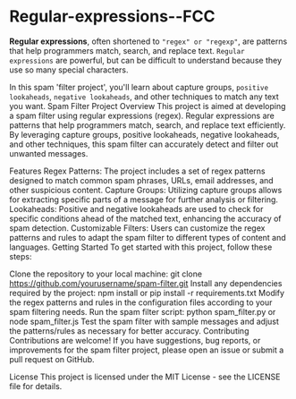 # Regular-expressions--FCC
**Regular expressions**, often shortened to `"regex" or "regexp"`, are patterns that help programmers match, search, and replace text. `Regular expressions` are powerful, but can be difficult to understand because they use so many special characters.

In this spam 'filter project', you'll learn about capture groups, `positive lookaheads`, `negative lookaheads`, and other techniques to match any text you want.
Spam Filter Project
Overview
This project is aimed at developing a spam filter using regular expressions (regex). Regular expressions are patterns that help programmers match, search, and replace text efficiently. By leveraging capture groups, positive lookaheads, negative lookaheads, and other techniques, this spam filter can accurately detect and filter out unwanted messages.

Features
Regex Patterns: The project includes a set of regex patterns designed to match common spam phrases, URLs, email addresses, and other suspicious content.
Capture Groups: Utilizing capture groups allows for extracting specific parts of a message for further analysis or filtering.
Lookaheads: Positive and negative lookaheads are used to check for specific conditions ahead of the matched text, enhancing the accuracy of spam detection.
Customizable Filters: Users can customize the regex patterns and rules to adapt the spam filter to different types of content and languages.
Getting Started
To get started with this project, follow these steps:

Clone the repository to your local machine: git clone https://github.com/yourusername/spam-filter.git
Install any dependencies required by the project: npm install or pip install -r requirements.txt
Modify the regex patterns and rules in the configuration files according to your spam filtering needs.
Run the spam filter script: python spam_filter.py or node spam_filter.js
Test the spam filter with sample messages and adjust the patterns/rules as necessary for better accuracy.
Contributing
Contributions are welcome! If you have suggestions, bug reports, or improvements for the spam filter project, please open an issue or submit a pull request on GitHub.

License
This project is licensed under the MIT License - see the LICENSE file for details.
